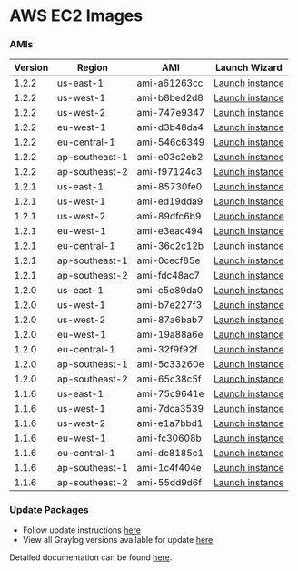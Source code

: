 AWS EC2 Images
==============

### AMIs

| Version | Region | AMI | Launch Wizard |
|---------|--------|-----|-------------|
| 1.2.2  | us-east-1 | ami-a61263cc | [Launch instance](https://console.aws.amazon.com/ec2/v2/home?region=us-east-1#LaunchInstanceWizard:ami=ami-a61263cc) |
| 1.2.2  | us-west-1 | ami-b8bed2d8 | [Launch instance](https://console.aws.amazon.com/ec2/v2/home?region=us-west-1#LaunchInstanceWizard:ami=ami-b8bed2d8) |
| 1.2.2  | us-west-2 | ami-747e9347 | [Launch instance](https://console.aws.amazon.com/ec2/v2/home?region=us-west-2#LaunchInstanceWizard:ami=ami-747e9347) |
| 1.2.2  | eu-west-1 | ami-d3b48da4 | [Launch instance](https://console.aws.amazon.com/ec2/v2/home?region=eu-west-1#LaunchInstanceWizard:ami=ami-d3b48da4) |
| 1.2.2  | eu-central-1 | ami-546c6349 | [Launch instance](https://console.aws.amazon.com/ec2/v2/home?region=eu-central-1#LaunchInstanceWizard:ami=ami-546c6349) |
| 1.2.2  | ap-southeast-1 | ami-e03c2eb2 | [Launch instance](https://console.aws.amazon.com/ec2/v2/home?region=ap-southeast-1#LaunchInstanceWizard:ami=ami-e03c2eb2) |
| 1.2.2  | ap-southeast-2 | ami-f97124c3 | [Launch instance](https://console.aws.amazon.com/ec2/v2/home?region=ap-southeast-2#LaunchInstanceWizard:ami=ami-f97124c3) |
| 1.2.1  | us-east-1 | ami-85730fe0 | [Launch instance](https://console.aws.amazon.com/ec2/v2/home?region=us-east-1#LaunchInstanceWizard:ami=ami-85730fe0) |
| 1.2.1  | us-west-1 | ami-ed19dda9 | [Launch instance](https://console.aws.amazon.com/ec2/v2/home?region=us-west-1#LaunchInstanceWizard:ami=ami-ed19dda9) |
| 1.2.1  | us-west-2 | ami-89dfc6b9 | [Launch instance](https://console.aws.amazon.com/ec2/v2/home?region=us-west-2#LaunchInstanceWizard:ami=ami-89dfc6b9) |
| 1.2.1  | eu-west-1 | ami-e3eac494 | [Launch instance](https://console.aws.amazon.com/ec2/v2/home?region=eu-west-1#LaunchInstanceWizard:ami=ami-e3eac494) |
| 1.2.1  | eu-central-1 | ami-36c2c12b | [Launch instance](https://console.aws.amazon.com/ec2/v2/home?region=eu-central-1#LaunchInstanceWizard:ami=ami-36c2c12b) |
| 1.2.1  | ap-southeast-1 | ami-0cecf85e | [Launch instance](https://console.aws.amazon.com/ec2/v2/home?region=ap-southeast-1#LaunchInstanceWizard:ami=ami-0cecf85e) |
| 1.2.1  | ap-southeast-2 | ami-fdc48ac7 | [Launch instance](https://console.aws.amazon.com/ec2/v2/home?region=ap-southeast-2#LaunchInstanceWizard:ami=ami-fdc48ac7) |
| 1.2.0  | us-east-1 | ami-c5e89da0 | [Launch instance](https://console.aws.amazon.com/ec2/v2/home?region=us-east-1#LaunchInstanceWizard:ami=ami-c5e89da0) |
| 1.2.0  | us-west-1 | ami-b7e227f3 | [Launch instance](https://console.aws.amazon.com/ec2/v2/home?region=us-west-1#LaunchInstanceWizard:ami=ami-b7e227f3) |
| 1.2.0  | us-west-2 | ami-87a6bab7 | [Launch instance](https://console.aws.amazon.com/ec2/v2/home?region=us-west-1#LaunchInstanceWizard:ami=ami-87a6bab7) |
| 1.2.0  | eu-west-1 | ami-19a88a6e | [Launch instance](https://console.aws.amazon.com/ec2/v2/home?region=eu-west-1#LaunchInstanceWizard:ami=ami-19a88a6e) |
| 1.2.0  | eu-central-1 | ami-32f9f92f | [Launch instance](https://console.aws.amazon.com/ec2/v2/home?region=eu-central-1#LaunchInstanceWizard:ami=ami-32f9f92f) |
| 1.2.0  | ap-southeast-1 | ami-5c33260e | [Launch instance](https://console.aws.amazon.com/ec2/v2/home?region=ap-southeast-1#LaunchInstanceWizard:ami=ami-5c33260e) |
| 1.2.0  | ap-southeast-2 | ami-65c38c5f | [Launch instance](https://console.aws.amazon.com/ec2/v2/home?region=ap-southeast-2#LaunchInstanceWizard:ami=ami-65c38c5f) |
| 1.1.6  | us-east-1 | ami-75c9641e | [Launch instance](https://console.aws.amazon.com/ec2/v2/home?region=us-east-1#LaunchInstanceWizard:ami=ami-75c9641e) |
| 1.1.6  | us-west-1 | ami-7dca3539 | [Launch instance](https://console.aws.amazon.com/ec2/v2/home?region=us-west-1#LaunchInstanceWizard:ami=ami-7dca3539) |
| 1.1.6  | us-west-2 | ami-e1a7bbd1 | [Launch instance](https://console.aws.amazon.com/ec2/v2/home?region=us-west-1#LaunchInstanceWizard:ami=ami-e1a7bbd1) |
| 1.1.6  | eu-west-1 | ami-fc30608b | [Launch instance](https://console.aws.amazon.com/ec2/v2/home?region=eu-west-1#LaunchInstanceWizard:ami=ami-fc30608b) |
| 1.1.6  | eu-central-1 | ami-dc8185c1 | [Launch instance](https://console.aws.amazon.com/ec2/v2/home?region=eu-central-1#LaunchInstanceWizard:ami=ami-dc8185c1) |
| 1.1.6  | ap-southeast-1 | ami-1c4f404e | [Launch instance](https://console.aws.amazon.com/ec2/v2/home?region=ap-southeast-1#LaunchInstanceWizard:ami=ami-1c4f404e) |
| 1.1.6  | ap-southeast-2 | ami-55dd9d6f | [Launch instance](https://console.aws.amazon.com/ec2/v2/home?region=ap-southeast-2#LaunchInstanceWizard:ami=ami-55dd9d6f) |


### Update Packages

  * Follow update instructions [here](http://docs.graylog.org/en/1.2/pages/installation/graylog_ctl.html#upgrade-graylog)
  * View all Graylog versions available for update [here](https://packages.graylog2.org/omnibus)

Detailed documentation can be found [here](http://docs.graylog.org/en/latest/pages/installation/aws.html).
